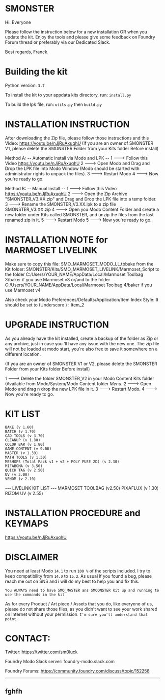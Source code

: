 # SMONSTER
Hi. Everyone

Please follow the instruction below for a new installation OR when you update the kit.
Enjoy the tools and please give some feedback on Foundry Forum thread or preferably via our Dedicated Slack.

Best regards, Franck.



# Building the kit
Python version: `3.7` 

To install the kit to your appdata kits directory, run: `install.py`

To build the lpk file, run: `utils.py` then `build.py`



# INSTALLATION INSTRUCTION
After downloading the Zip file, please follow those instructions and this Video:	https://youtu.be/nJjRuAxuqhU
(If you are an owner of SMONSTER V1, please delete the SMONSTER Folder from your Kits folder Before install)


Method A:  -- Automatic Install via Modo and LPK --
1 ---> Follow this Video https://youtu.be/nJjRuAxuqhU
2 ---> Open Modo and Drag and Drop the LPK file into Modo Window (Modo should be started with administrator rights to unpack the files).
3 ---> Restart Modo
4 ---> Now you're ready to go.


Method B:  -- Manual Install --
1 ---> Follow this Video https://youtu.be/nJjRuAxuqhU
2 ---> Open the Zip Archive "SMONSTER_V3.XX.zip" and Drag and Drop the LPK file into a temp folder.
3 ---> Rename the SMONSTER_V3.XX.lpk to a zip file SMONSTER_V3.XX.zip
4 ---> Open you Modo Content Folder and create a new folder under Kits called SMONSTER, and unzip the files from the last renamed zip in it.
5 ---> Restart Modo
5 ---> Now you're ready to go.



# INSTALLATION NOTE for MARMOSET LIVELINK
Make sure to copy this file:	SMO_MARMOSET_MODO_LL.tbbake
from the Kit folder:		SMONSTER/Kits/SMO_MARMOSET_LIVELINK/Marmoset_Script
to the folder 		C:/Users/YOUR_NAME/AppData/Local/Marmoset Toolbag 3/baker if you use Marmoset v3
or/and
to the folder 		C:/Users/YOUR_NAME/AppData/Local/Marmoset Toolbag 4/baker if you use Marmoset v4

Also check your Modo Preferences/Defaults/Application/Item Index Style: It should be set to (Underscore ) : Item_2



# UPGRADE INSTRUCTION
As you already have the kit installed, create a backup of the folder as Zip or any archive,
just in case you 'll have any issue with the new one.
The zip file will not be loaded at modo start, you're also free to save it somewhere on a different location.

(If you are an owner of SMONSTER V1 or V2, please delete the SMONSTER Folder from your Kits folder Before install)

1 ---> Delete the folder SMONSTER_V2 in your Modo Content Kits folder (Available from Modo/System/Modo Content folder  *Menu*.
2 ---> Open Modo and drag n drop the new LPK file in it.
3 ---> Restart Modo.
4 ---> Now you're ready to go.



# KIT LIST
    BAKE (v 1.60)
    BATCH (v 1.70)
    CAD TOOLS (v 3.70)
    CLEANUP (v 1.80)
    COLOR BAR (v 1.80)
    GAME CONTENT (v 9.00)
    MASTER (v 1.30)
    MATH TOOLS (v 1.30)
    MESHOPS (Total Pack v1 + v2 + POLY FUSE 2D) (v 2.30)
    MIFABOMA (v 3.50)
    QUICK TAG (v 2.50)
    UV (v 3.00)
    VENOM (v 2.10)
--- LIVELINK KIT LIST ---
    MARMOSET TOOLBAG (v2.50)
    PIXAFLUX (v 1.30)
    RIZOM UV (v 2.55)



# INSTALLATION PROCEDURE and KEYMAPS
https://youtu.be/nJjRuAxuqhU



# DISCLAIMER
You need at least Modo `14.1` to run `100 %` of the scripts included.
I try to keep compatibility from `14.0` to `15.2`.
As usual if you found a bug, please reach me out on SNS and i will do my best to help you and fix this.

`You ALWAYS need to have SMO_MASTER ans SMOONSTER Kit up and running to use the commands in the kit`



As for every Product / Art piece / Assets that you do, like everyone of us,
please do not share those files, as you didn't want to see your work shared
on internet without your permission.
                `I'm sure you'll understand that point.`




# CONTACT:
Twitter:
https://twitter.com/sm0luck

 Foundry Modo Slack server:
foundry-modo.slack.com

Foundry Forums:
https://community.foundry.com/discuss/topic/152258

-----------------------
fghfh
-----------------------
